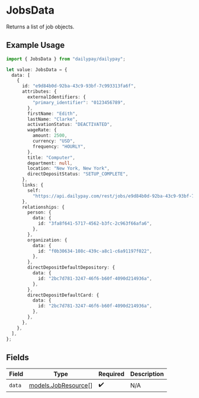 # JobsData

Returns a list of job objects.

## Example Usage

```typescript
import { JobsData } from "dailypay/dailypay";

let value: JobsData = {
  data: [
    {
      id: "e9d84b0d-92ba-43c9-93bf-7c993313fa6f",
      attributes: {
        externalIdentifiers: {
          "primary_identifier": "0123456789",
        },
        firstName: "Edith",
        lastName: "Clarke",
        activationStatus: "DEACTIVATED",
        wageRate: {
          amount: 2500,
          currency: "USD",
          frequency: "HOURLY",
        },
        title: "Computer",
        department: null,
        location: "New York, New York",
        directDepositStatus: "SETUP_COMPLETE",
      },
      links: {
        self:
          "https://api.dailypay.com/rest/jobs/e9d84b0d-92ba-43c9-93bf-7c993313fa6f",
      },
      relationships: {
        person: {
          data: {
            id: "3fa8f641-5717-4562-b3fc-2c963f66afa6",
          },
        },
        organization: {
          data: {
            id: "f0b30634-108c-439c-a8c1-c6a91197f022",
          },
        },
        directDepositDefaultDepository: {
          data: {
            id: "2bc7d781-3247-46f6-b60f-4090d214936a",
          },
        },
        directDepositDefaultCard: {
          data: {
            id: "2bc7d781-3247-46f6-b60f-4090d214936a",
          },
        },
      },
    },
  ],
};
```

## Fields

| Field                                            | Type                                             | Required                                         | Description                                      |
| ------------------------------------------------ | ------------------------------------------------ | ------------------------------------------------ | ------------------------------------------------ |
| `data`                                           | [models.JobResource](../models/jobresource.md)[] | :heavy_check_mark:                               | N/A                                              |